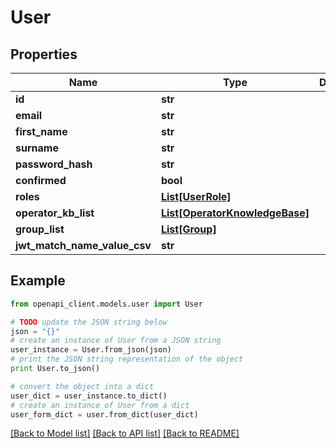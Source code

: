 # User


## Properties
Name | Type | Description | Notes
------------ | ------------- | ------------- | -------------
**id** | **str** |  | 
**email** | **str** |  | 
**first_name** | **str** |  | 
**surname** | **str** |  | 
**password_hash** | **str** |  | 
**confirmed** | **bool** |  | 
**roles** | [**List[UserRole]**](UserRole.md) |  | 
**operator_kb_list** | [**List[OperatorKnowledgeBase]**](OperatorKnowledgeBase.md) |  | 
**group_list** | [**List[Group]**](Group.md) |  | 
**jwt_match_name_value_csv** | **str** |  | 

## Example

```python
from openapi_client.models.user import User

# TODO update the JSON string below
json = "{}"
# create an instance of User from a JSON string
user_instance = User.from_json(json)
# print the JSON string representation of the object
print User.to_json()

# convert the object into a dict
user_dict = user_instance.to_dict()
# create an instance of User from a dict
user_form_dict = user.from_dict(user_dict)
```
[[Back to Model list]](../README.md#documentation-for-models) [[Back to API list]](../README.md#documentation-for-api-endpoints) [[Back to README]](../README.md)


